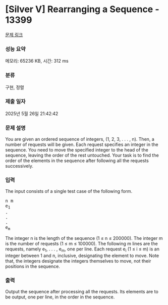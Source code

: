 # [Silver V] Rearranging a Sequence - 13399 

[문제 링크](https://www.acmicpc.net/problem/13399) 

### 성능 요약

메모리: 65236 KB, 시간: 312 ms

### 분류

구현, 정렬

### 제출 일자

2025년 5월 26일 21:42:42

### 문제 설명

<p>You are given an ordered sequence of integers, (1, 2, 3, . . . , n). Then, a number of requests will be given. Each request specifies an integer in the sequence. You need to move the specified integer to the head of the sequence, leaving the order of the rest untouched. Your task is to find the order of the elements in the sequence after following all the requests successively.</p>

### 입력 

 <p>The input consists of a single test case of the following form.</p>

<pre>n m
e<sub>1</sub>
.
.
.
e<sub>m</sub></pre>

<p>The integer n is the length of the sequence (1 ≤ n ≤ 200000). The integer m is the number of requests (1 ≤ m ≤ 100000). The following m lines are the requests, namely e<sub>1</sub>, . . . , e<sub>m</sub>, one per line. Each request e<sub>i</sub> (1 ≤ i ≤ m) is an integer between 1 and n, inclusive, designating the element to move. Note that, the integers designate the integers themselves to move, not their positions in the sequence.</p>

### 출력 

 <p>Output the sequence after processing all the requests. Its elements are to be output, one per line, in the order in the sequence.</p>

